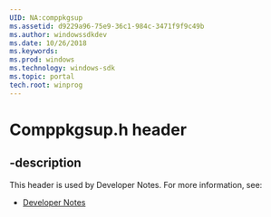 ```yaml
---
UID: NA:comppkgsup
ms.assetid: d9229a96-75e9-36c1-984c-3471f9f9c49b
ms.author: windowssdkdev
ms.date: 10/26/2018
ms.keywords: 
ms.prod: windows
ms.technology: windows-sdk
ms.topic: portal
tech.root: winprog
---
```


# Comppkgsup.h header


## -description


This header is used by Developer Notes. For more information, see:

- [Developer Notes](../_winprog)
